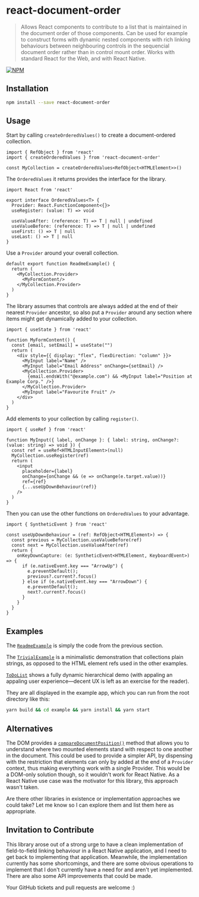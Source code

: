 # react-document-order

> Allows React components to contribute to a list that is maintained in the document order of those components. Can be used for example to construct forms with dynamic nested components with rich linking behaviours between neighbouring controls in the sequencial document order rather than in control mount order. Works with standard React for the Web, and with React Native.

[![NPM](https://img.shields.io/npm/v/react-document-order.svg)](https://www.npmjs.com/package/react-document-order)


## Installation

```bash
npm install --save react-document-order
```


## Usage

Start by calling `createOrderedValues()` to create a document-ordered collection.

```tsx
import { RefObject } from 'react'
import { createOrderedValues } from 'react-document-order'

const MyCollection = createOrderedValues<RefObject<HTMLElement>>()
```

The `OrderedValues` it returns provides the interface for the library.

```tsx
import React from 'react'

export interface OrderedValues<T> {
  Provider: React.FunctionComponent<{}>
  useRegister: (value: T) => void

  useValueAfter: (reference: T) => T | null | undefined
  useValueBefore: (reference: T) => T | null | undefined
  useFirst: () => T | null
  useLast: () => T | null
}
```

Use a `Provider` around your overall collection.

```tsx
default export function ReadmeExample() {
  return (
    <MyCollection.Provider>
      <MyFormContent/>
    </MyCollection.Provider>
  )
}
```

The library assumes that controls are always added at the end of their nearest `Provider` ancestor,
so also put a `Provider` around any section where items might get dynamically added to your collection.

```tsx
import { useState } from 'react'

function MyFormContent() {
  const [email, setEmail] = useState("")
  return (
    <div style={{ display: "flex", flexDirection: "column" }}>
      <MyInput label="Name" />
      <MyInput label="Email Address" onChange={setEmail} />
      <MyCollection.Provider>
        {email.endsWith("@example.com") && <MyInput label="Position at Example Corp." />}
      </MyCollection.Provider>
      <MyInput label="Favourite Fruit" />
    </div>
  )
}
```

Add elements to your collection by calling `register()`.

```tsx
import { useRef } from 'react'

function MyInput({ label, onChange }: { label: string, onChange?: (value: string) => void }) {
  const ref = useRef<HTMLInputElement>(null)
  MyCollection.useRegister(ref)
  return (
    <input
      placeholder={label}
      onChange={onChange && (e => onChange(e.target.value))}
      ref={ref}
      {...useUpDownBehaviour(ref)}
    />
  )
}
```

Then you can use the other functions on `OrderedValues` to your advantage.

```tsx
import { SyntheticEvent } from 'react'

const useUpDownBehaviour = (ref: RefObject<HTMLElement>) => {
  const previous = MyCollection.useValueBefore(ref)
  const next = MyCollection.useValueAfter(ref)
  return {
    onKeyDownCapture: (e: SyntheticEvent<HTMLElement, KeyboardEvent>) => {
      if (e.nativeEvent.key === "ArrowUp") {
        e.preventDefault();
        previous?.current?.focus()
      } else if (e.nativeEvent.key === "ArrowDown") {
        e.preventDefault();
        next?.current?.focus()
      }
    }
  }
}
```


## Examples

The [`ReadmeExample`](example/src/ReadmeExample.tsx) is simply the code from the previous section.

The [`TrivialExample`](example/src/TrivialExample.tsx) is a minimalistic demonstration that collections plain strings, as opposed to the HTML element refs used in the other examples.

[`ToDoList`](example/src/ToDoList.tsx) shows a fully dynamic hierarchical demo (with appaling an appaling user experience—decent UX is left as an exercise for the reader).

They are all displayed in the example app, which you can run from the root directory like this:

```bash
yarn build && cd example && yarn install && yarn start
```


## Alternatives

The DOM provides a [`compareDocumentPosition()`](https://developer.mozilla.org/en-US/docs/Web/API/Node/compareDocumentPosition) method that allows you to understand where two mounted elements
stand with respect to one another in the document. This could be used to provide a simpler API, by dispensing
with the restriction that elements can only by added at the end of a `Provider` context, thus making everything
work with a single Provider. This would be a DOM-only solution though, so it wouldn't work for React Native.
As a React Native use case was the motivator for this library, this approach wasn't taken.

Are there other libraries in existence or implementation approaches we could take?
Let me know so I can explore them and list them here as appropriate.


## Invitation to Contribute

This library arose out of a strong urge to have a clean implementation of field-to-field linking behaviour
in a React Native application, and I need to get back to implementing that application. Meanwhile, the
implementation currently has some shortcomings, and there are some obvious operations to implement that
I don't currently have a need for and aren't yet implemented. There are also some API improvements that could be made.

Your GitHub tickets and pull requests are welcome :)
